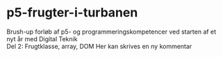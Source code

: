 # p5-frugter-i-turbanen
Brush-up forløb af p5- og programmeringskompetencer ved starten af et nyt år med Digital Teknik
<br>
Del 2: Frugtklasse, array, DOM
Her kan skrives en ny kommentar
